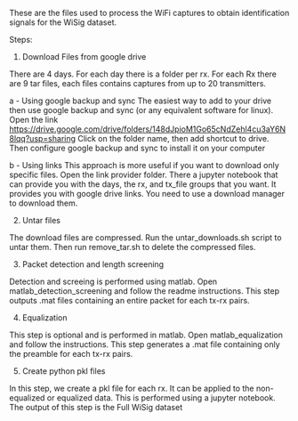 These are the files used to process the WiFi captures to obtain identification signals for the WiSig dataset.  


Steps:
1) Download Files from google drive

There are 4 days. For each day there is a folder per rx. For each Rx there are 9 tar files, each files contains captures from up to 20 transmitters.

a - Using google backup and sync
The easiest way to add to your drive then use google backup and sync (or any equivalent software for linux).
Open the link
https://drive.google.com/drive/folders/148dJpioM1Go65cNdZehl4cu3aY6N8lqq?usp=sharing
Click on the folder name, then add shortcut to drive. Then configure google backup and sync to install it on your computer

b - Using links
This approach is more useful if you want to download only specific files.
Open the link provider folder. There a jupyter notebook that can provide you with the days, the rx, and tx_file groups that you want. It provides you with google drive links. You need to use a download manager to download them.

2) Untar files

The download files are compressed. Run the untar_downloads.sh script to untar them. Then run remove_tar.sh to delete the compressed files.

3) Packet detection and length screening

Detection and screeing is performed using matlab. Open matlab_detection_screening and follow the readme instructions. This step outputs .mat files containing an entire packet for each tx-rx pairs.


4) Equalization

This step is optional and is performed in matlab. Open matlab_equalization  and follow the instructions. This step generates a .mat file containing only the preamble for each tx-rx pairs.

5) Create python pkl files

In this step, we create a pkl file for each rx. It can be applied to the non-equalized or equalized data. This is performed using a jupyter notebook.
The output of this step is the Full WiSig dataset


